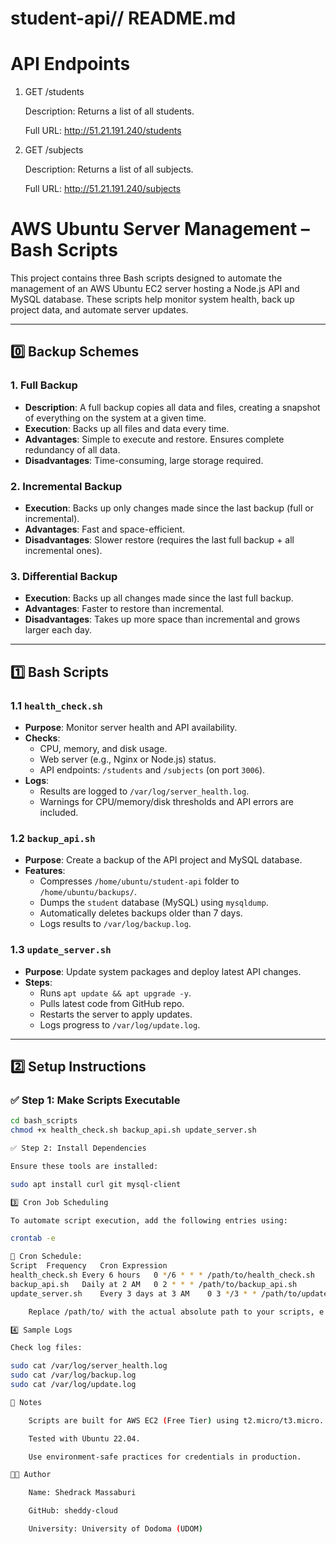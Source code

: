 # student-api// README.md

# API Endpoints
1. GET /students

    Description: Returns a list of all students.

    Full URL: http://51.21.191.240/students

2. GET /subjects

    Description: Returns a list of all subjects.

    Full URL: http://51.21.191.240/subjects

 # AWS Ubuntu Server Management – Bash Scripts

This project contains three Bash scripts designed to automate the management of an AWS Ubuntu EC2 server hosting a Node.js API and MySQL database. These scripts help monitor system health, back up project data, and automate server updates.


---

## 0️⃣ Backup Schemes

### 1. **Full Backup**
- **Description**: A full backup copies all data and files, creating a snapshot of everything on the system at a given time.
- **Execution**: Backs up all files and data every time.
- **Advantages**:
   Simple to execute and restore.
   Ensures complete redundancy of all data.
- **Disadvantages**: Time-consuming, large storage required.

### 2. **Incremental Backup**
- **Execution**: Backs up only changes made since the last backup (full or incremental).
- **Advantages**: Fast and space-efficient.
- **Disadvantages**: Slower restore (requires the last full backup + all incremental ones).

### 3. **Differential Backup**
- **Execution**: Backs up all changes made since the last full backup.
- **Advantages**: Faster to restore than incremental.
- **Disadvantages**: Takes up more space than incremental and grows larger each day.

---

## 1️⃣ Bash Scripts

### 1.1 `health_check.sh`
- **Purpose**: Monitor server health and API availability.
- **Checks**:
  - CPU, memory, and disk usage.
  - Web server (e.g., Nginx or Node.js) status.
  - API endpoints: `/students` and `/subjects` (on port `3006`).
- **Logs**:
  - Results are logged to `/var/log/server_health.log`.
  - Warnings for CPU/memory/disk thresholds and API errors are included.

### 1.2 `backup_api.sh`
- **Purpose**: Create a backup of the API project and MySQL database.
- **Features**:
  - Compresses `/home/ubuntu/student-api` folder to `/home/ubuntu/backups/`.
  - Dumps the `student` database (MySQL) using `mysqldump`.
  - Automatically deletes backups older than 7 days.
  - Logs results to `/var/log/backup.log`.

### 1.3 `update_server.sh`
- **Purpose**: Update system packages and deploy latest API changes.
- **Steps**:
  - Runs `apt update && apt upgrade -y`.
  - Pulls latest code from GitHub repo.
  - Restarts the server to apply updates.
  - Logs progress to `/var/log/update.log`.

---

## 2️⃣ Setup Instructions

### ✅ Step 1: Make Scripts Executable

```bash
cd bash_scripts
chmod +x health_check.sh backup_api.sh update_server.sh

✅ Step 2: Install Dependencies

Ensure these tools are installed:

sudo apt install curl git mysql-client

3️⃣ Cron Job Scheduling

To automate script execution, add the following entries using:

crontab -e

🔁 Cron Schedule:
Script	Frequency	Cron Expression
health_check.sh	Every 6 hours	0 */6 * * * /path/to/health_check.sh
backup_api.sh	Daily at 2 AM	0 2 * * * /path/to/backup_api.sh
update_server.sh	Every 3 days at 3 AM	0 3 */3 * * /path/to/update_server.sh

    Replace /path/to/ with the actual absolute path to your scripts, e.g., /home/ubuntu/student-api/bash_scripts/

4️⃣ Sample Logs

Check log files:

sudo cat /var/log/server_health.log
sudo cat /var/log/backup.log
sudo cat /var/log/update.log

📌 Notes

    Scripts are built for AWS EC2 (Free Tier) using t2.micro/t3.micro.

    Tested with Ubuntu 22.04.

    Use environment-safe practices for credentials in production.

👨‍💻 Author

    Name: Shedrack Massaburi

    GitHub: sheddy-cloud

    University: University of Dodoma (UDOM)
